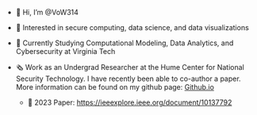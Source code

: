 - 👋 Hi, I’m @VoW314
- 👀 Interested in secure computing, data science, and data visualizations
- 🌱 Currently Studying Computational Modeling, Data Analytics, and Cybersecurity at Virginia Tech
- 🗞️ Work as an Undergrad Researcher at the Hume Center for National Security Technology. I have recently been able to co-author a paper.
      More information can be found on my github page: [Github.io](https://vow314.github.io/)

  - 📰 2023 Paper: https://ieeexplore.ieee.org/document/10137792


<!---
VoW314/VoW314 is a ✨ special ✨ repository because its `README.md` (this file) appears on your GitHub profile.
You can click the Preview link to take a look at your changes.
--->

